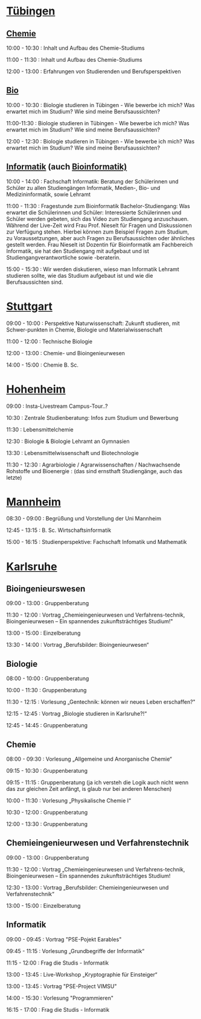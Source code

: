 ﻿# [Tübingen](https://studientag.uni-tuebingen.de/studientag/herzlich-willkommen/)

## [Chemie](https://studientag.uni-tuebingen.de/studientag/studienfaecher/naturwissenschaften-und-mathematik-psychologie/chemie/)

10:00 - 10:30
: Inhalt und Aufbau des Chemie-Studiums

11:00 - 11:30
: Inhalt und Aufbau des Chemie-Studiums

12:00 - 13:00
: Erfahrungen von Studierenden und Berufsperspektiven

## [Bio](https://studientag.uni-tuebingen.de/studientag/studienfaecher/naturwissenschaften-und-mathematik-psychologie/biologie/)
10:00 - 10:30
: Biologie studieren in Tübingen - Wie bewerbe ich mich? Was erwartet mich im Studium? Wie sind meine Berufsaussichten?

11:00-11:30
: Biologie studieren in Tübingen - Wie bewerbe ich mich? Was erwartet mich im Studium? Wie sind meine Berufsaussichten?

12:00 - 12:30
: Biologie studieren in Tübingen - Wie bewerbe ich mich? Was erwartet mich im Studium? Wie sind meine Berufsaussichten?

## [Informatik](https://studientag.uni-tuebingen.de/studientag/studienfaecher/naturwissenschaften-und-mathematik-psychologie/informatik/) (auch [Bioinformatik)](https://studientag.uni-tuebingen.de/studientag/studienfaecher/naturwissenschaften-und-mathematik-psychologie/informatik/)
10:00 - 14:00
: Fachschaft Informatik: Beratung der Schülerinnen und Schüler zu allen Studiengängen Informatik, Medien-, Bio- und Medizininformatik, sowie Lehramt

11:00 - 11:30
: Fragestunde zum Bioinformatik Bachelor-Studiengang: Was erwartet die Schülerinnen und Schüler: Interessierte Schülerinnen und Schüler werden gebeten, sich das Video zum Studiengang anzuschauen. Während der Live-Zeit wird Frau Prof. Nieselt für Fragen und Diskussionen zur Verfügung stehen. Hierbei können zum Beispiel Fragen zum Studium, zu Voraussetzungen, aber auch Fragen zu Berufsaussichten oder ähnliches gestellt werden. Frau Nieselt ist Dozentin für Bioinformatik am Fachbereich Informatik, sie hat den Studiengang mit aufgebaut und ist Studiengangverantwortliche sowie -beraterin.

15:00 - 15:30
: Wir werden diskutieren, wieso man Informatik Lehramt studieren sollte, wie das Studium aufgebaut ist und wie die Berufsaussichten sind.

# [Stuttgart](https://www.uni-stuttgart.de/studium/orientierung/document/Studieninformationstag_2020.pdf)
09:00 - 10:00
: Perspektive Naturwissenschaft: Zukunft studieren, mit Schwer-punkten in Chemie, Biologie und Materialwissenschaft

11:00 - 12:00
: Technische Biologie

12:00 - 13:00
: Chemie- und Bioingenieurwesen

14:00 - 15:00
: Chemie B. Sc.

# [Hohenheim](https://www.uni-hohenheim.de/studieninformationstag)

09:00
: Insta-Livestream Campus-Tour..?

10:30
: Zentrale Studienberatung: Infos zum Studium und Bewerbung

11:30
: Lebensmittelchemie

12:30
: Biologie & Biologie Lehramt an Gymnasien

13:30
: Lebensmittelwissenschaft und Biotechnologie

11:30 - 12:30
: Agrarbiologie / Agrarwissenschaften / Nachwachsende Rohstoffe und Bioenergie
: (das sind ernsthaft Studiengänge, auch das letzte)

# [Mannheim](https://mannheim.online-days.com/events/165cc683-e8b7-4f0a-92b9-4040b3a2e6ab)

08:30 - 09:00
: Begrüßung und Vorstellung der Uni Mannheim

12:45 - 13:15
: B. Sc. Wirtschaftsinformatik

15:00 - 16:15
: Studienperspektive: Fachschaft Infomatik und Mathematik

# [Karlsruhe](https://www.sle.kit.edu/downloads/Veranstaltungen/KIT-Studieninformationswoche-2020-Liveprogramm.pdf)

## Bioingenieurswesen

09:00 - 13:00
: Gruppenberatung

11:30 - 12:00
: Vortrag „Chemieingenieurwesen und Verfahrens-technik, Bioingenieurwesen – Ein spannendes zukunftsträchtiges Studium!"

13:00 - 15:00
: Einzelberatung

13:30 - 14:00
: Vortrag „Berufsbilder: Bioingenieurwesen“

## Biologie

08:00 - 10:00
: Gruppenberatung

10:00 - 11:30
: Gruppenberatung

11:30 - 12:15
: Vorlesung „Gentechnik: können wir neues Leben erschaffen?"

12:15 - 12:45
: Vortrag „Biologie studieren in Karlsruhe?!“

12:45 - 14:45
: Gruppenberatung

## Chemie

08:00 - 09:30
: Vorlesung „Allgemeine und Anorganische Chemie“

09:15 - 10:30
: Gruppenberatung

09:15 - 11:15
: Gruppenberatung (ja ich versteh die Logik auch nicht wenn das zur gleichen Zeit anfängt, is glaub nur bei anderen Menschen)

10:00 - 11:30
: Vorlesung „Physikalische Chemie I“

10:30 - 12:00
: Gruppenberatung

12:00 - 13:30
: Gruppenberatung

## Chemieingenieurwesen und Verfahrenstechnik

09:00 - 13:00
: Gruppenberatung

11:30 - 12:00
: Vortrag „Chemieingenieurwesen und Verfahrens-technik, Bioingenieurwesen – Ein spannendes zukunftsträchtiges Studium!

12:30 - 13:00
: Vortrag „Berufsbilder: Chemieingenieurwesen und Verfahrenstechnik“

13:00 - 15:00
: Einzelberatung

## Informatik

09:00 - 09:45
: Vortrag "PSE-Pojekt Earables"

09:45 - 11:15
: Vorlesung „Grundbegriffe der Informatik“

11:15 - 12:00
: Frag die Studis - Informatik

13:00 - 13:45
: Live-Workshop „Kryptographie für Einsteiger“

13:00 - 13:45
: Vortrag "PSE-Project VIMSU"

14:00 - 15:30
: Vorlesung "Programmieren"

16:15 - 17:00
: Frag die Studis - Informatik
